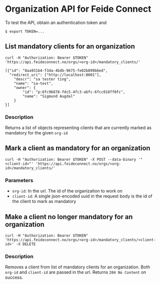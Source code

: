 # Organization API for Feide Connect

To test the API, obtain an authentication token and

    $ export TOKEN=...

## List mandatory clients for an organization

    curl -H "Authorization: Bearer $TOKEN" 'https://api.feideconnect.no/orgs/<org-id>/mandatory_clients/'

    [{"id": "8aa931b4-f3da-4bdb-9675-fe02b899b6ed",
      "redirect_uri": ["http://localhost:8001"],
        "descr": "sa tester ting",
        "name": "sa-test",
        "owner": {
            "id": "p:6fc96878-fdc5-4fc3-abfc-6fcc018ff0fc",
            "name": "Sigmund Augdal"
        }
    }]

### Description

Returns a list of objects representing clients that are currently marked as mandatory for the given `org-id`

## Mark a client as mandatory for an organization

    curl -H "Authorization: Bearer $TOKEN" -X POST --data-binary '"<client-id>"' 'https://api.feideconnect.no/orgs/<org-id>/mandatory_clients/'

### Parameters

- `org-id`: In the url. The id of the organization to work on
- `client-id`: A single json-encoded uuid in the request body is the id of the client to mark as mandatory

## Make a client no longer mandatory for an organization

    curl -H "Authorization: Bearer $TOKEN" 'https://api.feideconnect.no/orgs/<org-id>/mandatory_clients/<client-id>' -X DELETE

### Description

Removes a client from list of mandatory clients for an
organization. Both `org-id` and `client-id` are passed in the
url. Returns `204 No Content` on success.